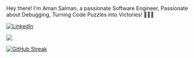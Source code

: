 ## 
Hey there! I'm Aman Salman, a passionate Software Engineer, Passionate about Debugging, Turning Code Puzzles into Victories! 👩‍💻💓

[![LinkedIn](https://img.shields.io/badge/LinkedIn-%230077B5.svg?logo=linkedin&logoColor=white)](https://linkedin.com/in/AmanSalman) 

[![](https://visitcount.itsvg.in/api?id=AmanSalman&icon=0&color=12)](https://visitcount.itsvg.in)

[![GitHub Streak](https://streak-stats.demolab.com/?user=AmanSalman)](https://git.io/streak-stats)

